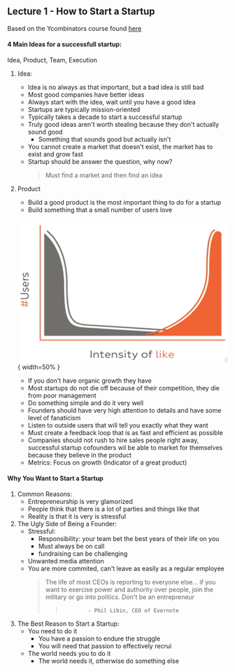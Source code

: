 ## Lecture 1 - How to Start a Startup 

Based on the Ycombinators course found [here](http://startupclass.samaltman.com/)

#### 4 Main Ideas for a successfull startup:
Idea, Product, Team, Execution

1. Idea:
    * Idea is no always as that important, but a bad idea is still bad
    * Most good companies have better ideas 
    * Always start with the idea, wait until you have a good idea
    * Startups are typically mission-oriented
    * Typically takes a decade to start a successful startup
    * Truly good ideas aren't worth stealing because they don't actually sound good
        * Something that sounds good but actually isn't 
    * You cannot create a market that doesn't exist, the market has to exist and grow fast
    * Startup should be answer the question, why now?
        > Must find a market and then find an idea
2. Product 
    * Build a good product is the most important thing to do for a startup
    * Build something that a small number of users love

    ![Graph of User Satisfaction vs Number of Users](images/likeness.png){ width=50% }

    * If you don't have organic growth they have 
    * Most startups do not die off because of their competition, they die from poor management
    * Do something simple and do it very well
    * Founders should have very high attention to details and have some level of fanaticism
    * Listen to outside users that will tell you exactly what they want
    * Must create a feedback loop that is as fast and efficient as possible
    * Companies should not rush to hire sales people right away, successful startup cofounders
      wil be able to market for themselves because they believe in the product
    * Metrics: Focus on growth (Indicator of a great product)

#### Why You Want to Start a Startup 
1. Common Reasons:
    * Entrepreneurship is very glamorized
    * People think that there is a lot of parties and things like that
    * Reality is that it is very is stressful
2. The Ugly Side of Being a Founder:
    * Stressful:
        * Responsibility: your team bet the best years of their life on you
        * Must always be on call
        * fundraising can be challenging
    * Unwanted media attention
    * You are more commited, can't leave as easily as a regular employee
        > The life of most CEOs is reporting to everyone else... if you want to exercise power 
        > and authority over people, join the military or go into politics. Don't be an entrepreneur
        >>             - Phil Libin, CEO of Evernote 
3. The Best Reason to Start a Startup:
    * You need to do it 
        * You have a passion to endure the struggle
        * You will need that passion to effectively recrui
    * The world needs you to do it 
        * The world needs it, otherwise do something else

